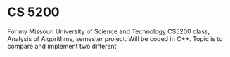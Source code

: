 # CS 5200

For my Missouri University of Science and Technology CS5200 class, Analysis of Algorithms, semester project.
Will be coded in C++.
Topic is to compare and implement two different
